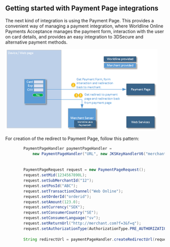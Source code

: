 
## Getting started with Payment Page integrations

The next kind of integration is using the Payment Page. This provides a convenient way 
of managing a payment integration, where Worldline Online Payments Acceptance manages
the payment form, interaction with the user on card details, and provides an easy
integration to 3DSecure and alternative payment methods. 

![Overview of Payment Page Integration](payment-page-overview.png "Overview of Payment Page Integration")

For creation of the redirect to Payment Page, follow this pattern:
```java
        PaymentPageHandler paymentPageHandler = 
            new PaymentPageHandler("URL", new JKSKeyHandlerV6("merchant.jks", "password", "merchant certificate", "drwp certificate"));


        PaymentPageRequest request = new PaymentPageRequest();
        request.setMid(1234567890L);
        request.setSubMerchantId("12");
        request.setPosId("ABC");
        request.setTransactionChannel("Web Online");
        request.setOrderId("orderid");
        request.setAmount(123.0);
        request.setCurrency("SEK");
        request.setConsumerCountry("SE");
        request.setConsumerLanguage("sv");
        request.setReturnUrl("http://merchant.com?f=3&f=q");
        request.setAuthorizationType(AuthorizationType.PRE_AUTHORIZATION);

        String redirectUrl = paymentPageHandler.createRedirectUrl(request);
```
